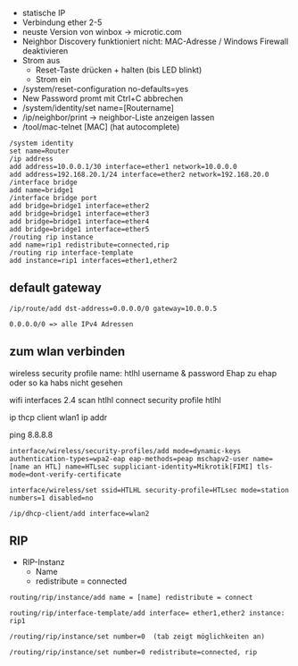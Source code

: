 + statische IP
+ Verbindung ether 2-5
+ neuste Version von winbox -> microtic.com
+ Neighbor Discovery funktioniert nicht: MAC-Adresse / Windows Firewall deaktivieren
+ Strom aus
	+ Reset-Taste drücken + halten (bis LED blinkt)
	+ Strom ein
+ /system/reset-configuration no-defaults=yes
+ New Password promt mit Ctrl+C abbrechen
+ /system/identity/set name=[Routername]
+ /ip/neighbor/print -> neighbor-Liste anzeigen lassen
+ /tool/mac-telnet [MAC] (hat autocomplete)


~~~router1
/system identity
set name=Router
/ip address
add address=10.0.0.1/30 interface=ether1 network=10.0.0.0
add address=192.168.20.1/24 interface=ether2 network=192.168.20.0
/interface bridge
add name=bridge1
/interface bridge port
add bridge=bridge1 interface=ether2
add bridge=bridge1 interface=ether3
add bridge=bridge1 interface=ether4
add bridge=bridge1 interface=ether5
/routing rip instance
add name=rip1 redistribute=connected,rip
/routing rip interface-template
add instance=rip1 interfaces=ether1,ether2
~~~

## default gateway
~~~microtik
/ip/route/add dst-address=0.0.0.0/0 gateway=10.0.0.5

0.0.0.0/0 => alle IPv4 Adressen
~~~

## zum wlan verbinden

wireless
security profile
name: htlhl
username & password
Ehap zu ehap oder so ka habs nicht gesehen


wifi interfaces
2.4
scan
htlhl connect
security profile htlhl


ip thcp client
wlan1 ip addr

ping 8.8.8.8

~~~ wlan
interface/wireless/security-profiles/add mode=dynamic-keys authentication-types=wpa2-eap eap-methods=peap mschapv2-user name= [name an HTL] name=HTLsec suppliciant-identity=Mikrotik[FIMI] tls-mode=dont-verify-certificate

interface/wireless/set ssid=HTLHL security-profile=HTLsec mode=station numbers=1 disabled=no

/ip/dhcp-client/add interface=wlan2
~~~


## RIP
+ RIP-Instanz
	+ Name
	+ redistribute = connected

~~~microtik
routing/rip/instance/add name = [name] redistribute = connect

routing/rip/interface-template/add interface= ether1,ether2 instance: rip1

/routing/rip/instance/set number=0  (tab zeigt möglichkeiten an)

/routing/rip/instance/set number=0 redistribute=connected, rip


